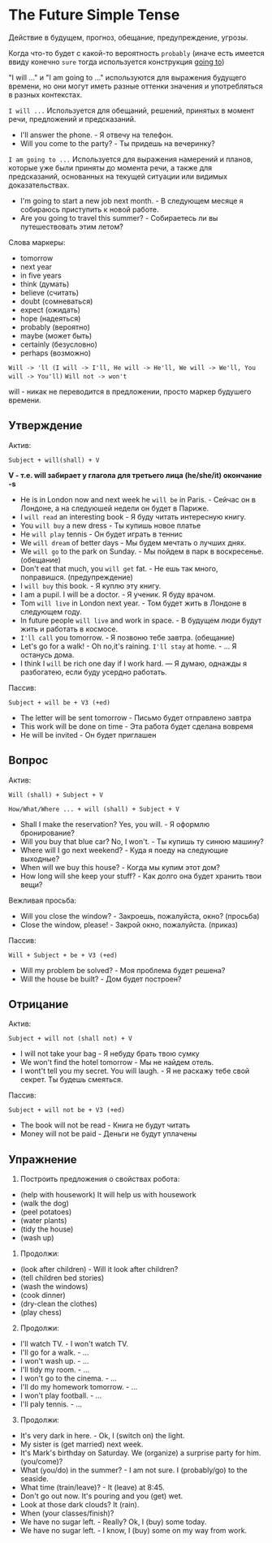 # The Future Simple Tense

Действие в будущем, прогноз, обещание, предупреждение, угрозы.

Когда что-то будет с какой-то вероятность `probably`
(иначе есть имеется ввиду конечно `sure` тогда используется конструкция [going to](https://github.com/Jekahome/grammar_of_english/blob/main/grammar/A2/Going%20to.md))

"I will ..." и "I am going to ..." используются для выражения будущего времени, но они могут иметь разные оттенки значения и употребляться в разных контекстах.

`I will ...` Используется для обещаний, решений, принятых в момент речи, предложений и предсказаний.

- I'll answer the phone. - Я отвечу на телефон.
- Will you come to the party? - Ты придешь на вечеринку?

`I am going to ...` Используется для выражения намерений и планов, которые уже были приняты до момента речи, а также для предсказаний, основанных на текущей ситуации или видимых доказательствах.

- I'm going to start a new job next month. - В следующем месяце я собираюсь приступить к новой работе. 
- Are you going to travel this summer? - Собираетесь ли вы путешествовать этим летом?



Слова маркеры:
- tomorrow
- next year
- in five years
- think (думать)
- believe (считать)
- doubt (сомневаться)
- expect (ожидать)
- hope (надеяться)
- probably (вероятно)
- maybe (может быть)
- certainly (безусловно)
- perhaps (возможно)

`Will -> 'll (I will -> I'll, He will -> He'll, We will -> We'll, You will -> You'll)`
`Will not -> won't`

will - никак не переводится в предложении, просто маркер будушего времени.

## Утверждение

Актив:

`Subject + will(shall) + V`

**V - т.е. will забирает у глагола для третьего лица (he/she/it) окончание -s**

- He is in London now and next week he `will be` in Paris. - Сейчас он в Лондоне, а на следуюшей недели он будет в Париже.
- I `will read` an interesting book - Я буду читать интересную книгу.
- You `will buy` a new dress - Ты купишь новое платье
- He `will play` tennis - Он будет играть в теннис
- We `will dream` of better days - Мы будем мечтать о лучших днях.
- We `will go` to the park on Sunday. - Мы пойдем в парк в воскресенье. (обещание)
- Don't eat that much, you `will get` fat. - Не ешь так много, поправишся. (предупреждение)
- I `will buy` this book. - Я куплю эту книгу.
- I am a pupil. I will be a doctor. - Я ученик. Я буду врачом.
- Tom `will live` in London next year. - Том будет жить в Лондоне в следующем году.
- In future people `will live` and work in space. - В будущем люди будут жить и работать в космосе.
- `I'll call` you tomorrow. - Я позвоню тебе завтра. (обещание)
- Let's go for a walk! - Oh no,it's raining. `I'll stay` at home. - ... Я останусь дома.
- I think I `will` be rich one day if I work hard. — Я думаю, однажды я разбогатею, если буду усердно работать.

Пассив:

`Subject + will be + V3 (+ed)`

- The letter will be sent tomorrow - Письмо будет отправлено завтра
- This work will be done on time - Эта работа будет сделана вовремя
- He will be invited - Он будет приглашен


## Вопрос

Актив:

`Will (shall) + Subject + V`

`How/What/Where ... + will (shall) + Subject + V`

- Shall I make the reservation? Yes, you will. - Я оформлю бронирование?
- Will you buy that blue car? No, I won't. - Ты купишь ту синюю машину?
- Where will I go next weekend? - Куда я поеду на следующие выходные?
- When will we buy this house? - Когда мы купим этот дом?
- How long will she keep your stuff? - Как долго она будет хранить твои вещи?

Вежливая просьба:
- Will you close the window? - Закроешь, пожалуйста, окно? (просьба)
- Close the window, please! - Закрой окно, пожалуйста. (приказ)

Пассив:

`Will + Subject + be + V3 (+ed)`

- Will my problem be solved? - Моя проблема будет решена?
- Will the house be built? - Дом будет построен?

## Отрицание

Актив:

`Subject + will not (shall not) + V`

- I will not take your bag - Я небуду брать твою сумку
- We won't find the hotel tomorrow - Мы не найдем отель.
- I wont't tell you my secret. You will laugh. - Я не раскажу тебе свой секрет. Ты будешь смеяться.


Пассив:

`Subject + will not be + V3 (+ed)`

- The book will not be read - Книга не будут читать
- Money will not be paid - Деньги не будут уплачены




## Упражнение


1. Построить предложения о свойствах робота:
- (help with housework) It will help us with housework
- (walk the dog)
- (peel potatoes)
- (water plants)
- (tidy the house)
- (wash up)


1. Продолжи:
- (look after children) - Will it look after children?
- (tell children bed stories)
- (wash the windows)
- (cook dinner)
- (dry-clean the clothes)
- (play chess)

2. Продолжи:
- I'll watch TV. - I won't watch TV.
- I'll go for a walk. - ...
- I won't wash up. - ...
- I'll tidy my room. - ...
- I won't go to the cinema. - ...
- I'll do my homework tomorrow. - ...
- I won't play football. - ...
- I'll paly tennis. - ...

3. Продолжи:
- It's very dark in here. - Ok, I (switch on) the light.
- My sister is (get married) next week.
- It's Mark's birthday on Saturday. We (organize) a surprise party for him. (you/come)?
- What (you/do) in the summer? - I am not sure. I (probably/go) to the seaside.
- What time (train/leave)? - It (leave) at 8:45.
- Don't go out now. It's pouring and you (get) wet.
- Look at those dark clouds? It (rain).
- When (your classes/finish)?
- We have no sugar left. - Really? Ok, I (buy) some today.
- We have no sugar left. - I know, I (buy) some on my way from work.

























